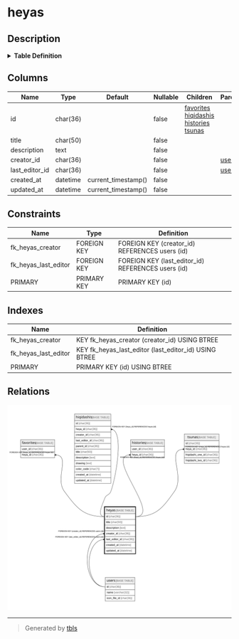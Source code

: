 # heyas

## Description

<details>
<summary><strong>Table Definition</strong></summary>

```sql
CREATE TABLE `heyas` (
  `id` char(36) NOT NULL,
  `title` char(50) NOT NULL,
  `description` text NOT NULL,
  `creator_id` char(36) NOT NULL,
  `last_editor_id` char(36) NOT NULL,
  `created_at` datetime NOT NULL DEFAULT current_timestamp(),
  `updated_at` datetime NOT NULL DEFAULT current_timestamp(),
  PRIMARY KEY (`id`),
  KEY `fk_heyas_creator` (`creator_id`),
  KEY `fk_heyas_last_editor` (`last_editor_id`),
  CONSTRAINT `fk_heyas_creator` FOREIGN KEY (`creator_id`) REFERENCES `users` (`id`) ON UPDATE CASCADE,
  CONSTRAINT `fk_heyas_last_editor` FOREIGN KEY (`last_editor_id`) REFERENCES `users` (`id`) ON UPDATE CASCADE
) ENGINE=InnoDB DEFAULT CHARSET=utf8mb4
```

</details>

## Columns

| Name | Type | Default | Nullable | Children | Parents | Comment |
| ---- | ---- | ------- | -------- | -------- | ------- | ------- |
| id | char(36) |  | false | [favorites](favorites.md) [hiqidashis](hiqidashis.md) [histories](histories.md) [tsunas](tsunas.md) |  |  |
| title | char(50) |  | false |  |  |  |
| description | text |  | false |  |  |  |
| creator_id | char(36) |  | false |  | [users](users.md) |  |
| last_editor_id | char(36) |  | false |  | [users](users.md) |  |
| created_at | datetime | current_timestamp() | false |  |  |  |
| updated_at | datetime | current_timestamp() | false |  |  |  |

## Constraints

| Name | Type | Definition |
| ---- | ---- | ---------- |
| fk_heyas_creator | FOREIGN KEY | FOREIGN KEY (creator_id) REFERENCES users (id) |
| fk_heyas_last_editor | FOREIGN KEY | FOREIGN KEY (last_editor_id) REFERENCES users (id) |
| PRIMARY | PRIMARY KEY | PRIMARY KEY (id) |

## Indexes

| Name | Definition |
| ---- | ---------- |
| fk_heyas_creator | KEY fk_heyas_creator (creator_id) USING BTREE |
| fk_heyas_last_editor | KEY fk_heyas_last_editor (last_editor_id) USING BTREE |
| PRIMARY | PRIMARY KEY (id) USING BTREE |

## Relations

![er](heyas.svg)

---

> Generated by [tbls](https://github.com/k1LoW/tbls)
